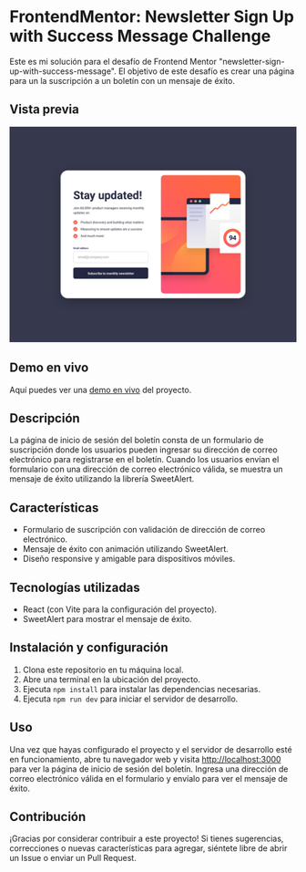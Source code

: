 # FrontendMentor: Newsletter Sign Up with Success Message Challenge

Este es mi solución para el desafío de Frontend Mentor "newsletter-sign-up-with-success-message". El objetivo de este desafío es crear una página para un la suscripción a un boletín con un mensaje de éxito.

## Vista previa

![Vista previa del proyecto](/public/screenshots/desktop-design.jpg)

## Demo en vivo

Aquí puedes ver una [demo en vivo](link-a-la-demo-en-vivo) del proyecto.

## Descripción

La página de inicio de sesión del boletín consta de un formulario de suscripción donde los usuarios pueden ingresar su dirección de correo electrónico para registrarse en el boletín. Cuando los usuarios envían el formulario con una dirección de correo electrónico válida, se muestra un mensaje de éxito utilizando la librería SweetAlert.

## Características

- Formulario de suscripción con validación de dirección de correo electrónico.
- Mensaje de éxito con animación utilizando SweetAlert.
- Diseño responsive y amigable para dispositivos móviles.

## Tecnologías utilizadas

- React (con Vite para la configuración del proyecto).
- SweetAlert para mostrar el mensaje de éxito.

## Instalación y configuración

1. Clona este repositorio en tu máquina local.
2. Abre una terminal en la ubicación del proyecto.
3. Ejecuta `npm install` para instalar las dependencias necesarias.
4. Ejecuta `npm run dev` para iniciar el servidor de desarrollo.

## Uso

Una vez que hayas configurado el proyecto y el servidor de desarrollo esté en funcionamiento, abre tu navegador web y visita [http://localhost:3000](http://localhost:3000) para ver la página de inicio de sesión del boletín. Ingresa una dirección de correo electrónico válida en el formulario y envíalo para ver el mensaje de éxito.

## Contribución

¡Gracias por considerar contribuir a este proyecto! Si tienes sugerencias, correcciones o nuevas características para agregar, siéntete libre de abrir un Issue o enviar un Pull Request.